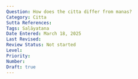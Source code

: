 ```yaml
---
Question: How does the citta differ from manas?
Category: Citta
Sutta References:
Tags: Saḷāyatana
Date Entered: March 18, 2025
Last Revised:
Review Status: Not started
Level: 
Priority: 
Number: 
Draft: true
---
```

